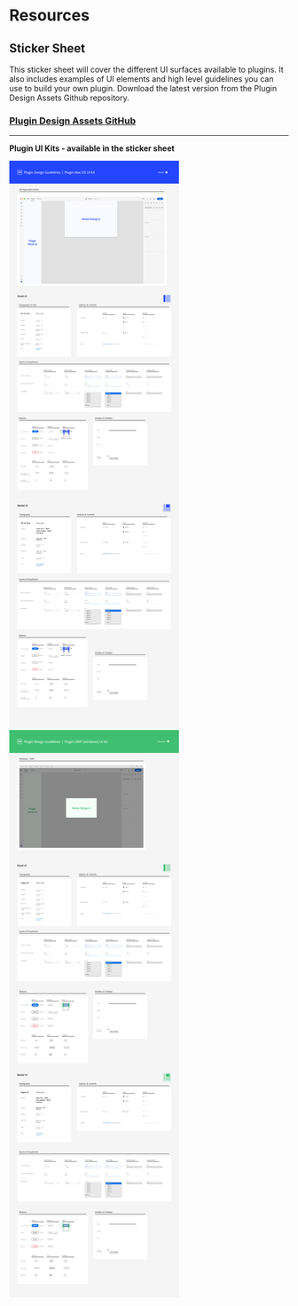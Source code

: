 # Resources

## Sticker Sheet
This sticker sheet will cover the different UI surfaces available to plugins. It also includes examples of UI elements and high level guidelines you can use to build your own plugin. Download the latest version from the Plugin Design Assets Github repository. 

### [Plugin Design Assets GitHub](https://github.com/AdobeXD/plugin-design-assets "View plugin design assets github repo")

---

**Plugin UI Kits - available in the sticker sheet**

![MacOS UI Kit](../ux_images/Plugin-MacOS-UIKit.png)
![Windows UI Kit](../ux_images/Plugin-UWP-UIKit.png)
